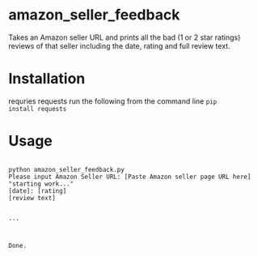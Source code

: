# amazon_seller_feedback

Takes an Amazon seller URL and prints all the bad (1 or 2 star ratings) reviews of that seller including the date, rating and full review text.

# Installation
requries requests
run the following from the command line
<code>pip install requests</code>

# Usage
<code>
python amazon_seller_feedback.py
Please input Amazon Seller URL: [Paste Amazon seller page URL here]
"starting work..."
[date]: [rating]
[review text]

...

Done.
</code>
